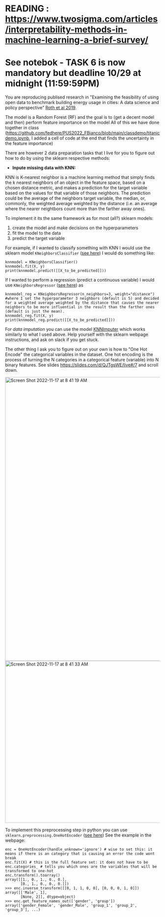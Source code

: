 # READING : https://www.twosigma.com/articles/interpretability-methods-in-machine-learning-a-brief-survey/

# See notebok - TASK 6 is now mandatory but deadline 10/29 at midnight (11:59:59PM)

You are reproducing publised research in "Examining the feasibility of using open data to benchmark building energy usage in cities: A data science and policy perspective" [Roth et al 2019](https://www.researchgate.net/publication/337074109_Examining_the_feasibility_of_using_open_data_to_benchmark_building_energy_usage_in_cities_A_data_science_and_policy_perspective).

The model is a Random Forest (RF) and the goal is to (get a decent model and then) perform feature importance on the model
All of this we have done together in class (https://github.com/fedhere/PUS2022_FBianco/blob/main/classdemo/titanicdemo.ipynb, I added a cell of code at the end that finds the uncertainty in the feature importance)

There are however 2 data preparation tasks that I live for you to figure out how to do by using the sklearn respective methods:

- **Inpute missing data with KNN:**

KNN is K-nearest neighbor is a machine learning method that simply finds the k nearest neighbors of an object in the feature space, based on a chosen distance metric, and makes a prediction for the target variable based on the values for that variable of those neighbors. The prediction could be the average of the neighbors target variable, the median, or, commonly, the weighted average weighted by the distance (i.e. an average where the nearer neightbors count more than the farther away ones).

To implement it its the same framework as for most (all?) sklearn models: 
1. create the model and make decisions on the hyperparameters
2. fit the model to the data
3. predict the target variable

For example, if I wanted to classify something with KNN I would use the sklearn model `KNeighborsClassifier` ([see here](https://scikit-learn.org/stable/modules/generated/sklearn.neighbors.KNeighborsClassifier.html))
I would do something like:
```
knnmodel = KNeighborsClassifier()
knnmodel.fit(X, y)
print(knnmodel.predict([[X_to_be_predicted]]))
```

If I wanted to perform a regression (predict a continuous variable) I would use `KNeighborsRegressor` ([see here](https://scikit-learn.org/stable/modules/generated/sklearn.neighbors.KNeighborsRegressor.html#sklearn.neighbors.KNeighborsRegressor)) as

```
knnmodel_reg = KNeighborsRegressor(n_neighbors=3, weight="distance") #where I set the hyperparameter 3 neighbors (default is 5) and decided for a weighted average weighted by the distance that causes the nearer neighbors to be more influential in the result than the farther ones (default is just the mean).
knnmodel_reg.fit(X, y)
print(knnmodel_reg.predict([[X_to_be_predicted]]))
```

For _data imputation_ you can use the model [KNNImputer](https://scikit-learn.org/stable/modules/generated/sklearn.impute.KNNImputer.html) which works similarly to what I used above. Help yourself with the sklearn webpage instructions, and ask on slack if you get stuck.

The other thing I ask you to figure out on your own is how to "One Hot Encode" the categorical variables in the dataset. 
One hot encoding is the process of turning the N categories in a categorical feature (variable) into N binary features.
See slides https://slides.com/d/QJTgsWE/live#/7 and scroll down.




<img width="921" alt="Screen Shot 2022-11-17 at 8 41 19 AM" src="https://user-images.githubusercontent.com/1696902/202461622-bd0c2172-cab2-423e-8497-0d02ba0f74c8.png">
<img width="526" alt="Screen Shot 2022-11-17 at 8 41 33 AM" src="https://user-images.githubusercontent.com/1696902/202461706-0c2c5cf7-c4a3-4f10-a393-4312f7c251df.png">


To implement this preprocessing step in python you can use `sklearn.preprocessing.OneHotEncoder` ([see here](https://scikit-learn.org/stable/modules/generated/sklearn.preprocessing.OneHotEncoder.html))
See the example in the webpage:

```#set the model
enc = OneHotEncoder(handle_unknown='ignore') # wise to set this: it means if there is an category that is causing an error the code wont break
enc.fit(X) # this is the full feature set: it does not have to be 
enc.categories_ # tells you which ones are the variables that will be transformed to one-hot
enc.transform().toarray()
array([[1., 0., 1., 0., 0.],
       [0., 1., 0., 0., 0.]])
>>> enc.inverse_transform([[0, 1, 1, 0, 0], [0, 0, 0, 1, 0]])
array([['Male', 1],
       [None, 2]], dtype=object)
>>> enc.get_feature_names_out(['gender', 'group'])
array(['gender_Female', 'gender_Male', 'group_1', 'group_2', 'group_3'], ...)
